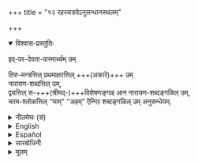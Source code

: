 +++
title = "१२ रहस्यत्रयेऽनुसन्धानस्थलम्"

+++

<details open><summary>विश्वास-प्रस्तुतिः</summary>

इप्-पर-देवता-पारमार्थ्यम् उम्  

तिरु-मन्त्रत्तिल् प्रथमाक्षरत्तिल् +++(अकारे)+++ उम्  
नारायण-शब्दत्तिल् उम्,  
द्वयत्तिल् स-+++(श्रीमद्-)+++विशेषणङ्गळ् आन नारायण-शब्दङ्गळिल् उम्,  
चरम-श्लोकत्तिल् ‘‘माम्” ‘‘अहम्” ऎन्गिऱ शब्दङ्गळिल् उम् अनुसन्धेयम्. 
</details>

<details><summary>नीलमेघः (सं)</summary>

इदं देवतापारमार्थ्यं  
श्रीमन्त्रे प्रथमाक्षरे +++(अकारे)+++, नारायण-शब्दे च,  
द्वये स-+++(श्रीमद्-)+++विशेषणयोर् नारायणशब्दयोः,  
चरमश्लोके "माम् अहम्" इति शब्दयोश् चानुसन्धेयम् । 
</details>

<details><summary>English</summary>

This truth about Bhagavān being the Supreme Deity  
should be considered as present in the first letter a of aum in Tirumantra  
and in the word Nārāyaṇa therein  
and in the word Nārāyaṇa  occurring in Dvayam along with its attribute Śrīman (along with Śrī or Lakṣmī )  
and likewise in the words 'me' and 'I' occurring in the Carama Śloka.
</details>

<details><summary>Español</summary>

This truth about Bhagavān being the Supreme Deity  
should be considered as present in the first letter a of aum in Tirumantra  
and in the word Nārāyaṇa therein  
and in the word Nārāyaṇa  occurring in Dvayam along with its attribute Śrīman (along with Śrī or Lakṣmī )  
and likewise in the words 'me' and 'I' occurring in the Carama Śloka.
</details>

<details><summary>सारबोधिनी</summary>

रहस्यत्रयनिष्ठनुक्कु रहस्यङ्गळिल् इव्विशेषङ्गळै यऱियुम् स्थलत्तैक् काट्टुगिऱार् इप्परदेवतेत्यादियाल्. पारमार्थ्यम् - ब्रह्मरुद्राद्युत्कर्षावहङ्गळान उक्तविशेषङ्गळ्. उम्मैयाल् परदेवतैयै अनुसन्धिक्कुम् स्थलत्तिलेये तत्पारमार्थ्यमुमनुसन्धेयमॆऩ्ऱु द्योतितमागिऱदु. धर्मियै अनुसन्धित्तवाऱे सामान्येन तद्धर्मङ्गळुमुपस्थितङ्गळागुमागैयाल् धर्मिप्रतिपादकस्थलमे धर्मानुसन्धानत्तुक्कुम् स्थलमॆऩ्ऱु करुत्तु.  
सविशेषणङ्गळान नारायणशब्दङ्गळिलुमिति । अवैगळिल् लक्ष्मीपतित्वादिरूपविशेषङ्गळ् अभिधा-वृत्त्यैवानुसन्धेयङ्गळागुमिऱे.  
</details>


<details><summary>मूलम्</summary>

इप्परदेवतापारमार्थ्यमुम् तिरुमन्त्रत्तिल् प्रथमाक्षरत्तिलुम् नारायणशब्दत्तिलुम्,  
द्वयत्तिल् सविशेषणङ्गळान नारायणशब्दङ्गळिलुम्, चरमश्लोकत्तिल् ‘‘माम्” ‘‘अहम्” ऎन्गिऱ शब्दङ्गळिलुम् अनुसन्धेयम्. 
</details>


